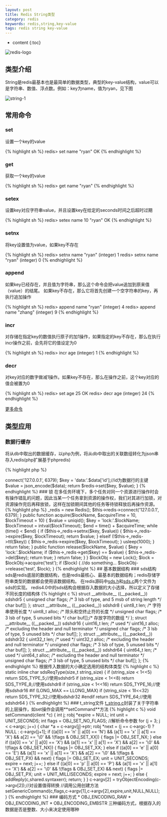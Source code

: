 ```yaml
---
layout: post
title: Redis String类型
category: redis
keywords: redis,string,key-value
tags: redis string key-value
---
```


* content
{:toc}

![redis-logo](http://7xj4mc.com1.z0.glb.clouddn.com/redis-logo.png)

## 类型介绍

String是redis最基本也是最简单的数据类型，典型的key-value结构，value可以是字符串、数值、浮点数。例如：key为name，值为ryan，见下图

<!--more-->

![string-1](http://7xj4mc.com1.z0.glb.clouddn.com/string-img-1.png)

## 常用命令

### set

设置一个key的value

{% highlight sh %}
redis> set name "ryan"
OK
{% endhighlight %}

### get

获取一个key的value

{% highlight sh %}
redis> get name
"ryan"
{% endhighlight %}

### setex

设置key对应字符串value，并且设置key在给定的seconds时间之后超时过期

{% highlight sh %}
redis> setex name 10 "ryan"
OK
{% endhighlight %}

### setnx

将key设置值为value，如果key不存在

{% highlight sh %}
redis> setnx name "ryan"
(integer) 1
redis> setnx name "ryan"
(integer) 0
{% endhighlight %}

### append

如果key已经存在，并且值为字符串，那么这个命令会把value追加到原来值（value）的结尾。 如果key不存在，那么它将首先创建一个空字符串的key，再执行追加操作

{% highlight sh %}
redis> append name "ryan"
(integer) 4
redis> append name "zhang"
(integer) 9
{% endhighlight %}

### incr

对存储在指定key的数值执行原子的加1操作，如果指定的key不存在，那么在执行incr操作之前，会先将它的值设定为0

{% highlight sh %}
redis> incr age
(integer) 1
{% endhighlight %}

### decr

对key对应的数字做减1操作。如果key不存在，那么在操作之前，这个key对应的值会被置为0

{% highlight sh %}
redis> set age 25
OK
redis> decr age
(integer) 24
{% endhighlight %}

<a href="https://redis.io/commands#string" target="_blank">更多命令</a>

## 类型应用

### 数据行缓存

将从db中取出的数据缓存，以php为例，将从db中取出的关联数组转化为json串存入redis(php扩展基于phpredis)

{% highlight php %}
<?php

/**
 * 缓存数据行示例
 * @param array $data db取出的关联数组
 * @return bool
 */
function cacheData($data) {
    $redis = new Redis();
    $redis->connect('127.0.0.1', 6379);
    $key = 'data:'.$data['id'];//id为数据行的主键
    $value = json_encode($data);
    return $redis->set($key, $value);
}

{% endhighlight %}

### 锁

在多任务环境下，多个任务对同一个资源进行操作时会有操作错乱的问题，因此当某一个任务拿到资源的操作权，我们对其进行加锁，对资源操作完后再释放锁，这样在加锁期间其他的任务等待锁释放后再操作资源。

{% highlight php %}
<?php

class Lock {

    private $_redis;
    
    public function __construct() {
        $this->_redis = new Redis();
        $this->redis->connect('127.0.0.1', 6379);
    }

    public function acquire($lockName, $acquireTime = 10, $lockTimeout = 10) {
        $value = uniqid();
        $key = 'lock:'.$lockName;
        $lockTimeout = intval($lockTimeout);
        $end = time() + $acquireTime;
        while (time() < $end) {
            if ($this->_redis->setnx($key, $value)) {
                $this->_redis->expire($key, $lockTimeout);
                return $value;
            } elseif (!$this->_redis->ttl($key)) {
                $this->_redis->expire($key, $lockTimeout);
            }
            usleep(1000);
        }
        return false;
    }

    public function release($lockName, $value) {
        $key = 'lock:'.$lockName;
        if ($this->_redis->get($key) == $value) {
            $this->_redis->del($key);
            return true;
        }
        return false;
    }
}

$lockObj = new Lock();
$lock = $lockObj->acquire('test');
if ($lock) {
    //do something...
    $lockObj->release('test', $lock);
}

{% endhighlight %}

## 基本数据结构

### sds结构

sds是redis底层的数据结构，也是redis最核心、最基本的数据结构；redis存储字符串类型的数据都会使用该数据结构。

在redis源码中<a href="https://github.com/zer0131/zer0131.github.io/blob/master/code/redis/sds.h" target="_blank">sds.h</a>和<a href="https://github.com/zer0131/zer0131.github.io/blob/master/code/redis/sds.c" target="_blank">sds.c</a>两个文件为sds的实现。

redis4.0中的sds结构会根据存入数据的大小选择，所以定义了存储不同长度的结构体

{% highlight c %}
struct __attribute__ ((__packed__)) sdshdr5 {
    unsigned char flags; /* 3 lsb of type, and 5 msb of string length */
    char buf[];
};
struct __attribute__ ((__packed__)) sdshdr8 {
    uint8_t len; /* 字符串使用长度 */
    uint8_t alloc; /* 除头和空终止符的长度 */
    unsigned char flags; /* 3 lsb of type, 5 unused bits */
    char buf[];/* 存放字符的数组 */
};
struct __attribute__ ((__packed__)) sdshdr16 {
    uint16_t len; /* used */
    uint16_t alloc; /* excluding the header and null terminator */
    unsigned char flags; /* 3 lsb of type, 5 unused bits */
    char buf[];
};
struct __attribute__ ((__packed__)) sdshdr32 {
    uint32_t len; /* used */
    uint32_t alloc; /* excluding the header and null terminator */
    unsigned char flags; /* 3 lsb of type, 5 unused bits */
    char buf[];
};
struct __attribute__ ((__packed__)) sdshdr64 {
    uint64_t len; /* used */
    uint64_t alloc; /* excluding the header and null terminator */
    unsigned char flags; /* 3 lsb of type, 5 unused bits */
    char buf[];
};
{% endhighlight %}

根据传入数据的大小确定选用的结构体类型

{% highlight c %}
static inline char sdsReqType(size_t string_size) {
    if (string_size < 1<<5)
        return SDS_TYPE_5;//使用sdshdr5
    if (string_size < 1<<8)
        return SDS_TYPE_8;//使用sdshdr8
    if (string_size < 1<<16)
        return SDS_TYPE_16;//使用sdshdr16
#if (LONG_MAX == LLONG_MAX)
    if (string_size < 1ll<<32)
        return SDS_TYPE_32;//使用sdshdr32
#endif
    return SDS_TYPE_64;//使用sdshdr64
}
{% endhighlight %}

### t_string文件

<a href="https://github.com/zer0131/zer0131.github.io/blob/master/code/redis/t_string.c" target="_blank">t_string.c</a>封装了关于字符串的上层操作，如set操作会调用**setCommand**方法

{% highlight c %}
void setCommand(client *c) {
    int j;
    robj *expire = NULL;
    int unit = UNIT_SECONDS;
    int flags = OBJ_SET_NO_FLAGS;

    //解析命令参数
    for (j = 3; j < c->argc; j++) {
        char *a = c->argv[j]->ptr;
        robj *next = (j == c->argc-1) ? NULL : c->argv[j+1];

        if ((a[0] == 'n' || a[0] == 'N') &&
            (a[1] == 'x' || a[1] == 'X') && a[2] == '\0' &&
            !(flags & OBJ_SET_XX))
        {
            flags |= OBJ_SET_NX;
        } else if ((a[0] == 'x' || a[0] == 'X') &&
                   (a[1] == 'x' || a[1] == 'X') && a[2] == '\0' &&
                   !(flags & OBJ_SET_NX))
        {
            flags |= OBJ_SET_XX;
        } else if ((a[0] == 'e' || a[0] == 'E') &&
                   (a[1] == 'x' || a[1] == 'X') && a[2] == '\0' &&
                   !(flags & OBJ_SET_PX) && next)
        {
            flags |= OBJ_SET_EX;
            unit = UNIT_SECONDS;
            expire = next;
            j++;
        } else if ((a[0] == 'p' || a[0] == 'P') &&
                   (a[1] == 'x' || a[1] == 'X') && a[2] == '\0' &&
                   !(flags & OBJ_SET_EX) && next)
        {
            flags |= OBJ_SET_PX;
            unit = UNIT_MILLISECONDS;
            expire = next;
            j++;
        } else {
            addReply(c,shared.syntaxerr);
            return;
        }
    }

    c->argv[2] = tryObjectEncoding(c->argv[2]);//对设置值得转换

    //调用公用创建方法
    setGenericCommand(c,flags,c->argv[1],c->argv[2],expire,unit,NULL,NULL);
}
{% endhighlight %}

### 编码方式

* OBJ_ENCODING_RAW
* OBJ_ENCODING_INT
* OBJ_ENCODING_EMBSTR

三种编码方式，根据存入的数据是否是整数、大小来决定使用哪种